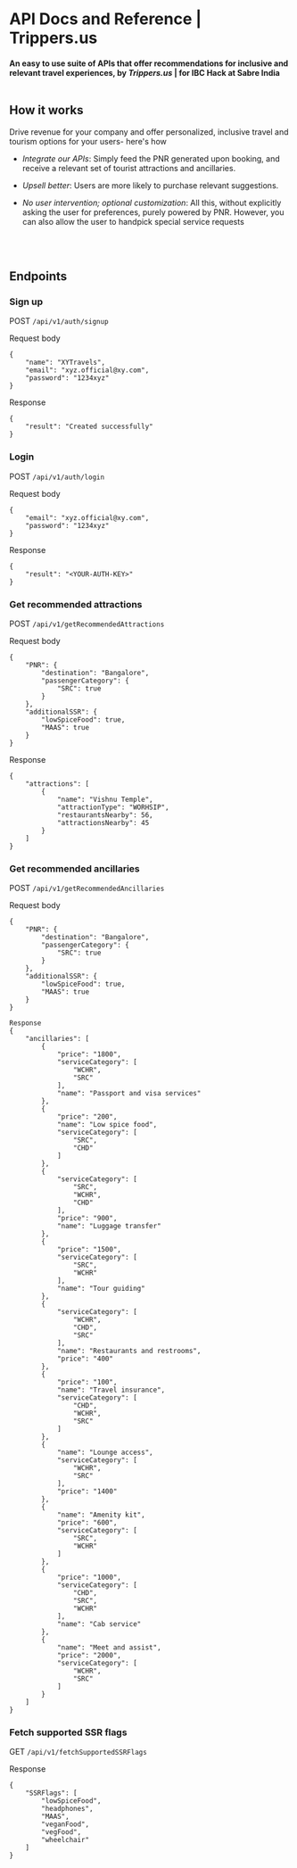# API Docs and Reference | Trippers.us

#### An easy to use suite of APIs that offer recommendations for inclusive and relevant travel experiences, by _Trippers.us_ | for IBC Hack at Sabre India<br><br>

## **How it works**

Drive revenue for your company and offer personalized, inclusive travel and tourism options for your users- here's how

- _Integrate our APIs_: Simply feed the PNR generated upon booking, and receive a relevant set of tourist attractions and ancillaries.<br>

- _Upsell better_: Users are more likely to purchase relevant suggestions.<br>

- _No user intervention; optional customization_: All this, without explicitly asking the user for preferences, purely powered by PNR. However, you can also allow the user to handpick special service requests<br>

<br><br>

## **Endpoints**

### **Sign up**

POST `/api/v1/auth/signup`<br>

Request body

```
{
    "name": "XYTravels",
    "email": "xyz.official@xy.com",
    "password": "1234xyz"
}
```

Response

```
{
    "result": "Created successfully"
}
```

### **Login**

POST `/api/v1/auth/login`<br>

Request body

```
{
    "email": "xyz.official@xy.com",
    "password": "1234xyz"
}
```

Response

```
{
    "result": "<YOUR-AUTH-KEY>"
}
```

### **Get recommended attractions**

POST `/api/v1/getRecommendedAttractions`

Request body
```
{
    "PNR": {
        "destination": "Bangalore",
        "passengerCategory": {
            "SRC": true
        }
    },
    "additionalSSR": {
        "lowSpiceFood": true,
        "MAAS": true
    }
}
```

Response
```
{
    "attractions": [
        {
            "name": "Vishnu Temple",
            "attractionType": "WORHSIP",
            "restaurantsNearby": 56,
            "attractionsNearby": 45
        }
    ]
}
```

### **Get recommended ancillaries**

POST `/api/v1/getRecommendedAncillaries`

Request body
```
{
    "PNR": {
        "destination": "Bangalore",
        "passengerCategory": {
            "SRC": true
        }
    },
    "additionalSSR": {
        "lowSpiceFood": true,
        "MAAS": true
    }
}
```

```
Response
{
    "ancillaries": [
        {
            "price": "1800",
            "serviceCategory": [
                "WCHR",
                "SRC"
            ],
            "name": "Passport and visa services"
        },
        {
            "price": "200",
            "name": "Low spice food",
            "serviceCategory": [
                "SRC",
                "CHD"
            ]
        },
        {
            "serviceCategory": [
                "SRC",
                "WCHR",
                "CHD"
            ],
            "price": "900",
            "name": "Luggage transfer"
        },
        {
            "price": "1500",
            "serviceCategory": [
                "SRC",
                "WCHR"
            ],
            "name": "Tour guiding"
        },
        {
            "serviceCategory": [
                "WCHR",
                "CHD",
                "SRC"
            ],
            "name": "Restaurants and restrooms",
            "price": "400"
        },
        {
            "price": "100",
            "name": "Travel insurance",
            "serviceCategory": [
                "CHD",
                "WCHR",
                "SRC"
            ]
        },
        {
            "name": "Lounge access",
            "serviceCategory": [
                "WCHR",
                "SRC"
            ],
            "price": "1400"
        },
        {
            "name": "Amenity kit",
            "price": "600",
            "serviceCategory": [
                "SRC",
                "WCHR"
            ]
        },
        {
            "price": "1000",
            "serviceCategory": [
                "CHD",
                "SRC",
                "WCHR"
            ],
            "name": "Cab service"
        },
        {
            "name": "Meet and assist",
            "price": "2000",
            "serviceCategory": [
                "WCHR",
                "SRC"
            ]
        }
    ]
}
```

### **Fetch supported SSR flags**

GET `/api/v1/fetchSupportedSSRFlags`

Response
```
{
    "SSRFlags": [
        "lowSpiceFood",
        "headphones",
        "MAAS",
        "veganFood",
        "vegFood",
        "wheelchair"
    ]
}
```